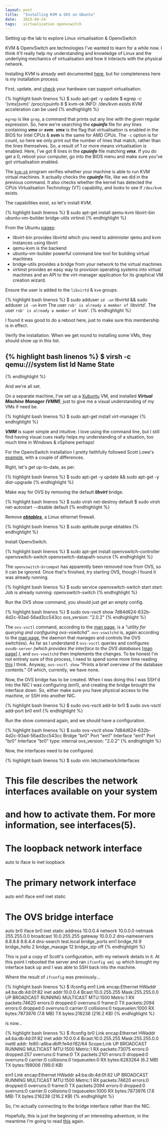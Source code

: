 ```yaml
---
layout: post
title:  "Installing KVM & OVS on Ubuntu"
date:   2015-04-24
tags:   virtualization openvswitch
---
```


Setting up the lab to explore Linux virtualisation & OpenvSwitch

<!--more-->
KVM & OpenvSwitch are technologies I've wanted to learn for a while now. I think it'll really help my understanding and knowledge of Linux and the underlying mechanics of virtualisation and how it interacts with the physical network.

Installing KVM is already well documented [here][1], but for completeness here is my installation process:

First, update, and [check][2] your hardware can support virtualisation.

{% highlight bash linenos %}
$ sudo apt-get -y update
$ egrep -c '(vmx|svm)' /proc/cpuinfo
8
$ kvm-ok
INFO: /dev/kvm exists
KVM acceleration can be used
{% endhighlight %}

`egrep` is like `grep`, a command that prints out any line with the given regular expression. So, here we're searching the ***cpuinfo*** file for any lines containing ***vmx*** or ***svm***. ***vmx*** is the flag that virtualisation is enabled in the BIOS for Intel CPUs & ***svm*** is the same for AMD CPUs. The `-c` option is for count, so here we only print out the number of lines that match, rather than the lines themselves.
So, a result of 1 or more means virtualisation is enabled. Here, I've got 8 lines in the ***cpuinfo*** file matching ***vmx***.
If you do get a 0, reboot your computer, go into the BIOS menu and make sure you've got virtualisation enabled.

The [`kvm-ok`][3] program verifies whether your machine is able to run KVM virtual machines. It actually checks the ***cpuinfo*** file, like we did in the previous command. It also checks whether the kernel has detected the CPUs Virtualisation Technology (VT) capability, and looks to see if `/dev/kvm` exists.

The capabilities exist, so let's install KVM.

{% highlight bash linenos %}
$ sudo apt-get install qemu-kvm libvirt-bin ubuntu-vm-builder bridge-utils virtinst
{% endhighlight %}

From the Ubuntu [pages][1]:

- libvirt-bin provides libvirtd which you need to administer qemu and kvm instances using libvirt
- qemu-kvm is the backend
- ubuntu-vm-builder powerful command line tool for building virtual machines
- bridge-utils provides a bridge from your network to the virtual machines
- virtinst provides an easy way to provision operating systems into virtual machines and an API to the virt-manager application for its graphical VM creation wizard.

Ensure the user is added to the `libvirtd` & `kvm` groups.

{% highlight bash linenos %}
$ sudo adduser `id -un` libvirtd && sudo adduser `id -un` kvm
The user `rob' is already a member of `libvirtd'.
The user `rob' is already a member of `kvm'.
{% endhighlight %}

I found it was good to do a reboot here, just to make sure this membership is in effect.

Verify the installation. When we get round to installing some VMs, they should show up in this list.

{% highlight bash linenos %}
$ virsh -c qemu:///system list
Id Name State
----------------------------------------------------
{% endhighlight %}

And we're all set.

On a separate machine, I've set up a [Xubuntu][4] VM, and installed ***Virtual Machine Manager (VMM)***, just to give me a visual understanding of my VMs if need be.

{% highlight bash linenos %}
$ sudo apt-get install virt-manager
{% endhighlight %}


***VMM*** is super simple and intuitive. I love using the command line, but I still find having visual cues really helps my understanding of a situation, too much time in Windows & vSphere perhaps!

For the OpenvSwitch installation I pretty faithfully followed Scott Lowe's [example][5], with a couple of differences.

Right, let's get up-to-date, as per.

{% highlight bash linenos %}
$ sudo apt-get -y update && sudo apt-get -y dist-upgrade
{% endhighlight %}


Make way for OVS by removing the default ***libvirt*** bridge.

{% highlight bash linenos %}
$ sudo virsh net-destroy default
$ sudo virsh net-autostart --disable default
{% endhighlight %}


Remove [***ebtables***][6], a Linux ethernet firewall.

{% highlight bash linenos %}
$ sudo aptitude purge ebtables
{% endhighlight %}


Install OpenvSwitch.

{% highlight bash linenos %}
$ sudo apt-get install openvswitch-controller openvswitch-switch openvswitch-datapath-source
{% endhighlight %}


The `openvswitch-brcompat` has apparently been removed now from OVS, so it can be ignored.
Once that's finished, try starting OVS, though I found it was already running.

{% highlight bash linenos %}
$ sudo service openvswitch-switch start
start: Job is already running: openvswitch-switch
{% endhighlight %}


Run the OVS show command, you should just get an empty config.

{% highlight bash linenos %}
$ sudo ovs-vsctl show
7d84d624-632b-4d2c-93ad-56ad3cc543cc
ovs_version: "2.0.2"
{% endhighlight %}


The `ovs-vsctl` command, according to the [man page][8], is a *"utility for querying and configuring ovs-vswitchd"*. `ovs-vswitchd` is, again according to the [man page][9], the daemon that manages and controls the OVS switch(es). As far as I understand it `ovs-vsctl` queries and configures `ovsdb-server` *(which provides the interface to the OVS databases* [[man page]][11] *)*, and `ovs-vswitchd` then implements the changes. To be honest I'm not entirely sure of this process, I need to spend some more time reading [this][10] I think.
Anyway, `ovs-vsctl show` "Prints a brief overview of the database contents." Of which, currently, we have none.

Now, the OVS bridge has to be created. When I was doing this I was SSH'd into the NIC I was configuring (em1), and creating the bridge brought the interface down. So, either make sure you have physical access to the machine, or SSH into another NIC.

{% highlight bash linenos %}
$ sudo ovs-vsctl add-br br0
$ sudo ovs-vsctl add-port br0 em1
{% endhighlight %}


Run the show command again, and we should have a configuration.

{% highlight bash linenos %}
$ sudo ovs-vsctl show
7d84d624-632b-4d2c-93ad-56ad3cc543cc
Bridge "br0"
Port "em1"
Interface "em1"
Port "br0"
Interface "br0"
type: internal
ovs_version: "2.0.2"
{% endhighlight %}


Now, the interfaces need to be configured.

{% highlight bash linenos %}
$ sudo vim /etc/network/interfaces

# This file describes the network interfaces available on your system
# and how to activate them. For more information, see interfaces(5).

# The loopback network interface
auto lo
iface lo inet loopback

# The primary network interface
auto em1
iface em1 inet static

# The OVS bridge interface
auto br0
iface br0 inet static
address 10.0.0.4
network 10.0.0.0
netmask 255.255.0.0
broadcast 10.0.255.255
gateway 10.0.0.2
dns-nameservers 8.8.8.8 8.8.4.4
dns-search test.local
bridge_ports em1
bridge_fd 9
bridge_hello 2
bridge_maxage 12
bridge_stp off
{% endhighlight %}

This is just a copy of Scott's configuration, with my network details in it.
At this point I rebooted the server and ran `ifconfig em1 up` which brought my interface back up and I was able to SSH back into the machine.

Where the result of `ifconfig` was previously...

{% highlight bash linenos %}
$ ifconfig
em1 Link encap:Ethernet HWaddr a4:ba:db:4d:0f:82
inet addr:10.0.0.4 Bcast:10.0.255.255 Mask:255.255.0.0
UP BROADCAST RUNNING MULTICAST MTU:1500 Metric:1
RX packets:74620 errors:0 dropped:0 overruns:0 frame:0
TX packets:2094 errors:0 dropped:0 overruns:0 carrier:0
collisions:0 txqueuelen:1000
RX bytes:7873976 (7.8 MB) TX bytes:216238 (216.2 KB)
{% endhighlight %}

is now...

{% highlight bash linenos %}
$ ifconfig
br0 Link encap:Ethernet HWaddr a4:ba:db:4d:0f:82
inet addr:10.0.0.4 Bcast:10.0.255.255 Mask:255.255.0.0
inet6 addr: fe80::a6ba:dbff:fe4d:f82/64 Scope:Link
UP BROADCAST RUNNING MULTICAST MTU:1500 Metric:1
RX packets:73075 errors:0 dropped:257 overruns:0 frame:0
TX packets:2101 errors:0 dropped:0 overruns:0 carrier:0
collisions:0 txqueuelen:0
RX bytes:6283264 (6.2 MB) TX bytes:199006 (199.0 KB)

em1 Link encap:Ethernet HWaddr a4:ba:db:4d:0f:82
UP BROADCAST RUNNING MULTICAST MTU:1500 Metric:1
RX packets:74620 errors:0 dropped:0 overruns:0 frame:0
TX packets:2094 errors:0 dropped:0 overruns:0 carrier:0
collisions:0 txqueuelen:1000
RX bytes:7873976 (7.8 MB) TX bytes:216238 (216.2 KB)
{% endhighlight %}

So, I'm actually connecting to the bridge interface rather than the NIC.

Hopefully, this is just the beginning of an interesting adventure, in the meantime I'm going to read [this][7] again.


[1]: https://help.ubuntu.com/community/KVM/Installation
[2]: http://www.cyberciti.biz/faq/linux-xen-vmware-kvm-intel-vt-amd-v-support/
[3]: http://manpages.ubuntu.com/manpages//lucid/man1/kvm-ok.1.html
[4]: http://xubuntu.org/
[5]: http://blog.scottlowe.org/2012/08/17/installing-kvm-and-open-vswitch-on-ubuntu/
[6]: http://linux.die.net/man/8/ebtables
[7]: http://keepingitclassless.net/2013/10/introduction-to-open-vswitch/
[8]: http://openvswitch.org/support/dist-docs/ovs-vsctl.8.pdf
[9]: http://openvswitch.org/support/dist-docs/ovs-vswitchd.8.pdf
[10]: http://networkstatic.net/getting-started-ovsdb/
[11]: http://openvswitch.org/support/dist-docs/ovsdb-server.1.pdf
